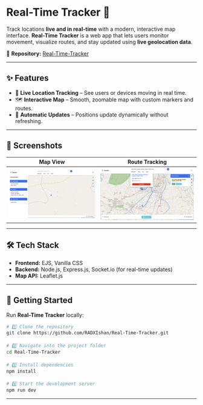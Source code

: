 # Real-Time Tracker 📍

Track locations **live and in real-time** with a modern, interactive map interface.
**Real-Time Tracker** is a web app that lets users monitor movement, visualize routes, and stay updated using **live geolocation data**.

📂 **Repository:** [Real-Time-Tracker](https://github.com/RADXIshan/Real-Time-Tracker)

---

## ✨ Features

* 📡 **Live Location Tracking** – See users or devices moving in real time.
* 🗺 **Interactive Map** – Smooth, zoomable map with custom markers and routes.
* 🔄 **Automatic Updates** – Positions update dynamically without refreshing.

---

## 📸 Screenshots

| Map View                           | Route Tracking                            |
| ---------------------------------- | ---------------------------------------- |
| ![Map View](./home.png) | ![Live Tracking](./route.png) |

---

## 🛠 Tech Stack

* **Frontend:** EJS, Vanilla CSS
* **Backend:** Node.js, Express.js, Socket.io (for real-time updates)
* **Map API:** Leaflet.js 
---

## 🚀 Getting Started

Run **Real-Time Tracker** locally:

```bash
# 1️⃣ Clone the repository
git clone https://github.com/RADXIshan/Real-Time-Tracker.git

# 2️⃣ Navigate into the project folder
cd Real-Time-Tracker

# 3️⃣ Install dependencies
npm install

# 4️⃣ Start the development server
npm run dev
```
---
